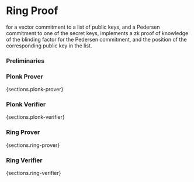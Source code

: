 # Ring Proof

for a vector commitment to a list of public keys, and a Pedersen commitment to one of the secret keys,
  implements a zk proof of knowledge of the blinding factor for the Pedersen commitment, and the position of the
  corresponding public key in the list.

### Preliminaries 

### Plonk Prover
{sections.plonk-prover}

### Plonk Verifier

{sections.plonk-verifier}

### Ring Prover

{sections.ring-prover}

### Ring Verifier

{sections.ring-verifier}

